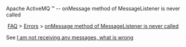 Apache ActiveMQ ™ -- onMessage method of MessageListener is never called 

 [FAQ](/FAQ/index.md) > [Errors](../../FAQ/errors.md) > [onMessage method of MessageListener is never called](../../FAQ/Errors/onmessage-method-of-messagelistener-is-never-called.md)


See [I am not receiving any messages, what is wrong](../../FAQ/Errors/i-am-not-receiving-any-messages-what-is-wrong.md)

